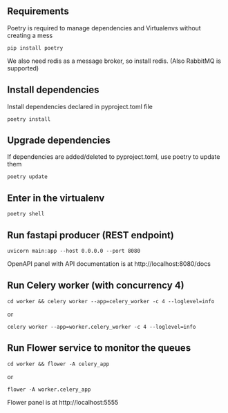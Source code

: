 ## Requirements
Poetry is required to manage dependencies and Virtualenvs without creating a mess
```
pip install poetry
```

We also need redis as a message broker, so install redis. (Also RabbitMQ is supported)

## Install dependencies
Install dependencies declared in pyproject.toml file
```
poetry install
```

## Upgrade dependencies
If dependencies are added/deleted to pyproject.toml, use poetry to update them
```
poetry update
```

## Enter in the virtualenv
```
poetry shell
```

## Run fastapi producer (REST endpoint)
```
uvicorn main:app --host 0.0.0.0 --port 8080
```
OpenAPI panel with API documentation is at http://localhost:8080/docs

## Run Celery worker (with concurrency 4)
```
cd worker && celery worker --app=celery_worker -c 4 --loglevel=info
```

or

```
celery worker --app=worker.celery_worker -c 4 --loglevel=info
```

## Run Flower service to monitor the queues
```
cd worker && flower -A celery_app
```

or

```
flower -A worker.celery_app
```
Flower panel is at http://localhost:5555
